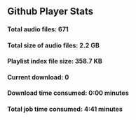 ## Github Player Stats

#### **Total audio files**: 671

#### **Total size of audio files**: 2.2 GB

#### **Playlist index file size**: 358.7 KB

#### **Current download**: 0

#### **Download time consumed**: 0:00 minutes

#### **Total job time consumed**: 4:41 minutes
